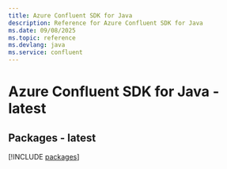 ```yaml
---
title: Azure Confluent SDK for Java
description: Reference for Azure Confluent SDK for Java
ms.date: 09/08/2025
ms.topic: reference
ms.devlang: java
ms.service: confluent
---
```

# Azure Confluent SDK for Java - latest
## Packages - latest
[!INCLUDE [packages](confluent-index.md)]